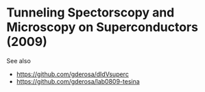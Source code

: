 # Tunneling Spectorscopy and Microscopy on Superconductors (2009)

See also 

* https://github.com/gderosa/dIdVsuperc
* https://github.com/gderosa/lab0809-tesina

  
